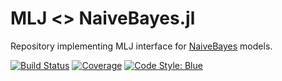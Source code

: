 # MLJ <> NaiveBayes.jl
Repository implementing MLJ interface for 
[NaiveBayes](https://github.com/dfdx/NaiveBayes.jl) models.


[![Build Status](https://github.com/alan-turing-institute/MLJNaiveBayesInterface.jl/workflows/CI/badge.svg)](https://github.com/alan-turing-institute/MLJNaiveBayesInterface.jl/actions)
[![Coverage](https://coveralls.io/repos/github/alan-turing-institute/MLJNaiveBayesInterface.jl/badge.svg?branch=master)](http://codecov.io/github/alan-turing-institute/MLJBase.jl?branch=master)
[![Code Style: Blue](https://img.shields.io/badge/code%20style-blue-4495d1.svg)](https://github.com/invenia/BlueStyle)



